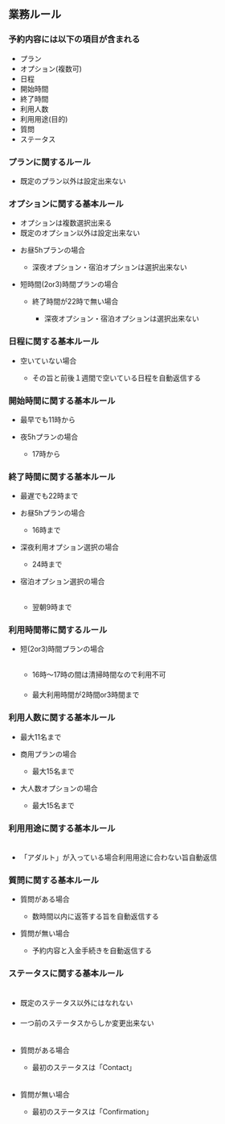 ## 業務ルール

<h3>予約内容には以下の項目が含まれる</h3>
<ul>
<li>プラン</li>
<li>オプション(複数可)</li>
<li>日程</li>
<li>開始時間</li>
<li>終了時間</li>
<li>利用人数</li>
<li>利用用途(目的)</li>
<li>質問</li>
<li>ステータス</li>
</ul>


<h3>プランに関するルール</h3>
<ul>
<li>既定のプラン以外は設定出来ない</li>
</ul>

<h3>オプションに関する基本ルール</h3>
<ul>
<li>オプションは複数選択出来る</li>
<li>既定のオプション以外は設定出来ない</li>
<li>
<p>お昼5hプランの場合</p>
<ul>
<li>深夜オプション・宿泊オプションは選択出来ない</li>
</ul>
</li>
<li>
<p>短時間(2or3)時間プランの場合</p>
<ul>
<li>
<p>終了時間が22時で無い場合</p>
<ul>
<li>深夜オプション・宿泊オプションは選択出来ない</li>
</ul>
</li>
</ul>
</li>
</ul>

<h3>日程に関する基本ルール</h3>
<ul>
<li>
<p>空いていない場合<p>
<ul>
<li>その旨と前後１週間で空いている日程を自動返信する</li>
</ul>
</li>
</ul>

<h3>開始時間に関する基本ルール</h3>
<ul>
<li>最早でも11時から</li>
<li>
<p>夜5hプランの場合</p>
<ul><li>17時から</li></ul>
</li>
</ul>

<h3>終了時間に関する基本ルール</h3>
<ul>
<li>最遅でも22時まで</li>
<li>
<p>お昼5hプランの場合</p>
<ul>
  <li>16時まで</li>
</ul>
</li>
<li>
<p>深夜利用オプション選択の場合</p>
<ul>
  <li>24時まで</li>
</ul>
</li>
<li>
<p>宿泊オプション選択の場合</p>
<ul>
  <li>翌朝9時まで</li>
</ul>
</li>
</ul>

<h3>利用時間帯に関するルール</h3>
<ul>
<li>
  <p>短(2or3)時間プランの場合</p>
  <ul>
    <li>16時～17時の間は清掃時間なので利用不可</li>
　  <li>最大利用時間が2時間or3時間まで</li>
  </ul>
</li>
</ul>

<h3>利用人数に関する基本ルール</h3>
<ul>
  <li>最大11名まで</li>
  <li>
    <p>商用プランの場合</p>
    <ul>
      <li>最大15名まで</li>
    </ul>
  </li>
  <li>
    <p>大人数オプションの場合</p>
    <ul>
      <li>最大15名まで</li>
    </ul>
  </li>
</ul>

<h3>利用用途に関する基本ルール</h3>
<ul>
　<li>「アダルト」が入っている場合利用用途に合わない旨自動返信</li>
</ul>

<h3>質問に関する基本ルール</h3>
<ul>
	<li>
		<p>質問がある場合</p>
		<ul>
			<li>数時間以内に返答する旨を自動返信する</li>
		</ul>
	</li>
	<li>
		<p>質問が無い場合</p>
		<ul>
			<li>予約内容と入金手続きを自動返信する</li>
		</ul>
	</li>
</ul>


<h3>ステータスに関する基本ルール</h3>
<ul>
　<li>既定のステータス以外にはなれない</li>
　<li>一つ前のステータスからしか変更出来ない</li>
　<li>
 <p>質問がある場合</p>
   <ul>
     <li>最初のステータスは「Contact」</li>
   </ul>
   </li>
　<li>
 <p>質問が無い場合</p>
   <ul>
     <li>最初のステータスは「Confirmation」</li>
   </ul>
   </li>
</ul>


